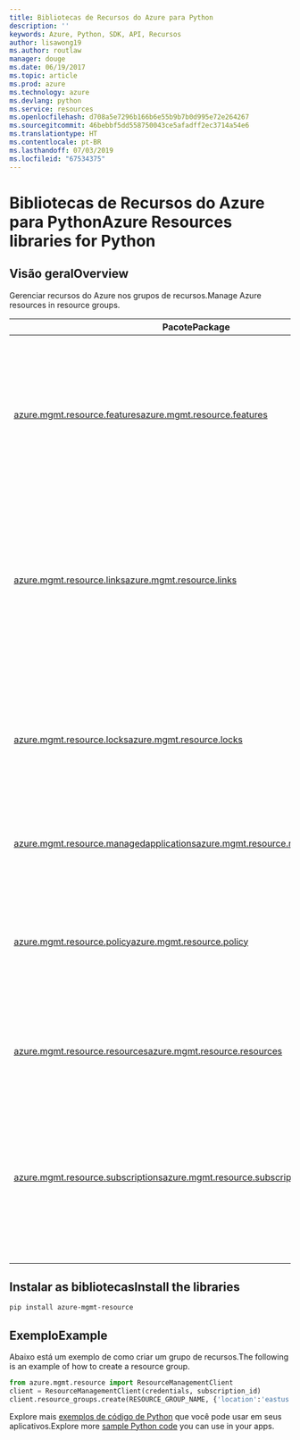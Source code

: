 ```yaml
---
title: Bibliotecas de Recursos do Azure para Python
description: ''
keywords: Azure, Python, SDK, API, Recursos
author: lisawong19
ms.author: routlaw
manager: douge
ms.date: 06/19/2017
ms.topic: article
ms.prod: azure
ms.technology: azure
ms.devlang: python
ms.service: resources
ms.openlocfilehash: d708a5e7296b166b6e55b9b7b0d995e72e264267
ms.sourcegitcommit: 46bebbf5dd558750043ce5afadff2ec3714a54e6
ms.translationtype: HT
ms.contentlocale: pt-BR
ms.lasthandoff: 07/03/2019
ms.locfileid: "67534375"
---
```

# <a name="azure-resources-libraries-for-python"></a><span data-ttu-id="c0193-103">Bibliotecas de Recursos do Azure para Python</span><span class="sxs-lookup"><span data-stu-id="c0193-103">Azure Resources libraries for Python</span></span> 

## <a name="overview"></a><span data-ttu-id="c0193-104">Visão geral</span><span class="sxs-lookup"><span data-stu-id="c0193-104">Overview</span></span> 
<span data-ttu-id="c0193-105">Gerenciar recursos do Azure nos grupos de recursos.</span><span class="sxs-lookup"><span data-stu-id="c0193-105">Manage Azure resources in resource groups.</span></span>

| <span data-ttu-id="c0193-106">Pacote</span><span class="sxs-lookup"><span data-stu-id="c0193-106">Package</span></span>  |  <span data-ttu-id="c0193-107">DESCRIÇÃO</span><span class="sxs-lookup"><span data-stu-id="c0193-107">Description</span></span> |
|---|---|
|<span data-ttu-id="c0193-108">[azure.mgmt.resource.features][1]</span><span class="sxs-lookup"><span data-stu-id="c0193-108">[azure.mgmt.resource.features][1]</span></span>|<span data-ttu-id="c0193-109">O Controle de Exposição de Recurso do Azure (AFEC) fornece um mecanismo para os provedores de recursos controlar a exposição de recurso aos usuários.</span><span class="sxs-lookup"><span data-stu-id="c0193-109">Azure Feature Exposure Control (AFEC) provides a mechanism for the resource providers to control feature exposure to users.</span></span>|
|<span data-ttu-id="c0193-110">[azure.mgmt.resource.links][2]</span><span class="sxs-lookup"><span data-stu-id="c0193-110">[azure.mgmt.resource.links][2]</span></span>|<span data-ttu-id="c0193-111">Os recursos do Azure podem ser vinculados para formarem a relações lógicas.</span><span class="sxs-lookup"><span data-stu-id="c0193-111">Azure resources can be linked together to form logical relationships.</span></span> <span data-ttu-id="c0193-112">Você pode estabelecer links entre recursos que pertencem a grupos de recursos diferentes.</span><span class="sxs-lookup"><span data-stu-id="c0193-112">You can establish links between resources belonging to different resource groups.</span></span>|
|<span data-ttu-id="c0193-113">[azure.mgmt.resource.locks][3]</span><span class="sxs-lookup"><span data-stu-id="c0193-113">[azure.mgmt.resource.locks][3]</span></span>|<span data-ttu-id="c0193-114">Os recursos do Azure podem ser bloqueados para impedir que outros usuários na sua organização excluam ou modifiquem os recursos.</span><span class="sxs-lookup"><span data-stu-id="c0193-114">Azure resources can be locked to prevent other users in your organization from deleting or modifying resources.</span></span>|
|<span data-ttu-id="c0193-115">[azure.mgmt.resource.managedapplications][4]</span><span class="sxs-lookup"><span data-stu-id="c0193-115">[azure.mgmt.resource.managedapplications][4]</span></span>|<span data-ttu-id="c0193-116">Aplicativos gerenciados de ARM (dispositivos).</span><span class="sxs-lookup"><span data-stu-id="c0193-116">ARM managed applications (appliances).</span></span>|
|<span data-ttu-id="c0193-117">[azure.mgmt.resource.policy][5]</span><span class="sxs-lookup"><span data-stu-id="c0193-117">[azure.mgmt.resource.policy][5]</span></span>|<span data-ttu-id="c0193-118">Para gerenciar e controlar o acesso aos recursos, você pode definir políticas personalizadas e atribuí-las a um escopo.</span><span class="sxs-lookup"><span data-stu-id="c0193-118">To manage and control access to your resources, you can define customized policies and assign them at a scope.</span></span>|
|<span data-ttu-id="c0193-119">[azure.mgmt.resource.resources][6]</span><span class="sxs-lookup"><span data-stu-id="c0193-119">[azure.mgmt.resource.resources][6]</span></span>| <span data-ttu-id="c0193-120">Fornece operações para trabalhar com recursos e grupos de recursos.</span><span class="sxs-lookup"><span data-stu-id="c0193-120">Provides operations for working with resources and resource groups.</span></span>|
|<span data-ttu-id="c0193-121">[azure.mgmt.resource.subscriptions][7]</span><span class="sxs-lookup"><span data-stu-id="c0193-121">[azure.mgmt.resource.subscriptions][7]</span></span>|<span data-ttu-id="c0193-122">Todos os grupos de recursos e recursos existem em assinaturas.</span><span class="sxs-lookup"><span data-stu-id="c0193-122">All resource groups and resources exist within subscriptions.</span></span> <span data-ttu-id="c0193-123">Essa operação permite obter informações sobre suas assinaturas e locatários.</span><span class="sxs-lookup"><span data-stu-id="c0193-123">These operation enable you get information about your subscriptions and tenants.</span></span>|

[1]: /python/api/azure.mgmt.resource.features
[2]: /python/api/azure.mgmt.resource.links
[3]: /python/api/azure.mgmt.resource.locks
[4]: /python/api/azure.mgmt.resource.managedapplications
[5]: /python/api/azure.mgmt.resource.policy
[6]: /python/api/azure.mgmt.resource.resources
[7]: /python/api/azure.mgmt.resource.subscriptions

## <a name="install-the-libraries"></a><span data-ttu-id="c0193-124">Instalar as bibliotecas</span><span class="sxs-lookup"><span data-stu-id="c0193-124">Install the libraries</span></span> 
```bash
pip install azure-mgmt-resource
```

## <a name="example"></a><span data-ttu-id="c0193-125">Exemplo</span><span class="sxs-lookup"><span data-stu-id="c0193-125">Example</span></span>
<span data-ttu-id="c0193-126">Abaixo está um exemplo de como criar um grupo de recursos.</span><span class="sxs-lookup"><span data-stu-id="c0193-126">The following is an example of how to create a resource group.</span></span> 

```python
from azure.mgmt.resource import ResourceManagementClient
client = ResourceManagementClient(credentials, subscription_id)
client.resource_groups.create(RESOURCE_GROUP_NAME, {'location':'eastus'})
```

<span data-ttu-id="c0193-127">Explore mais [exemplos de código de Python](https://azure.microsoft.com/resources/samples/?platform=python) que você pode usar em seus aplicativos.</span><span class="sxs-lookup"><span data-stu-id="c0193-127">Explore more [sample Python code](https://azure.microsoft.com/resources/samples/?platform=python) you can use in your apps.</span></span> 